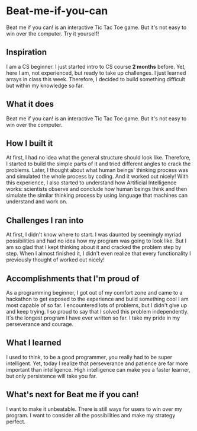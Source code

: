 # Beat-me-if-you-can
Beat me if you can! is an interactive Tic Tac Toe game. But it's not easy to win over the computer. Try it yourself!

## Inspiration

I am a CS beginner. I just started intro to CS course **2 months** before. Yet, here I am, not experienced, but ready to take up challenges. I just learned arrays in class this week. Therefore, I decided to build something difficult but within my knowledge so far. 

## What it does
Beat me if you can! is an interactive Tic Tac Toe game. But it's not easy to win over the computer. 

## How I built it
At first, I had no idea what the general structure should look like. Therefore, I started to build the simple parts of it and tried different angles to crack the problems. Later, I thought about what human beings' thinking process was and simulated the whole process by coding. And it worked out nicely! With this experience, I also started to understand how Artificial Intelligence works: scientists observe and conclude how human beings think and then simulate the similar thinking process by using language that machines can understand and work on. 

## Challenges I ran into
At first, I didn't know where to start. I was daunted by seemingly myriad possibilities and had no idea how my program was going to look like. But I am so glad that I kept thinking about it and cracked the problem step by step. When I almost finished it, I didn't even realize that every functionality I previously thought of worked out nicely! 

## Accomplishments that I'm proud of
As a programming beginner, I got out of my comfort zone and came to a hackathon to get exposed to the experience and build something cool I am most capable of so far. I encountered lots of problems, but I didn't give up and keep trying. I so proud to say that I solved this problem independently. It's the longest program I have ever written so far. I take my pride in my perseverance and courage.

## What I learned
I used to think, to be a good programmer, you really had to be super intelligent. Yet, today I realize that perseverance and patience are far more important than intelligence. High intelligence can make you a faster learner, but only persistence will take you far.

## What's next for Beat me if you can!
I want to make it unbeatable. There is still ways for users to win over my program. I want to consider all the possibilities and make my strategy perfect.
